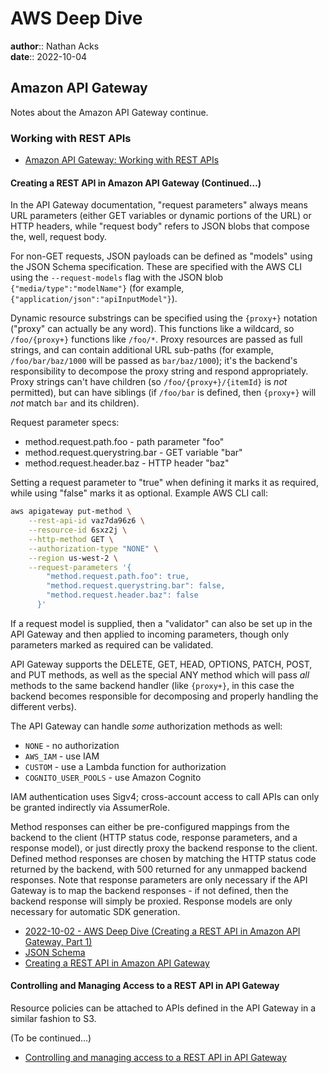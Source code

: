 # AWS Deep Dive

**author**:: Nathan Acks  
**date**:: 2022-10-04

## Amazon API Gateway

Notes about the Amazon API Gateway continue.

### Working with REST APIs

* [Amazon API Gateway: Working with REST APIs](https://docs.aws.amazon.com/apigateway/latest/developerguide/apigateway-rest-api.html)

#### Creating a REST API in Amazon API Gateway (Continued…)

In the API Gateway documentation, "request parameters" always means URL parameters (either GET variables or dynamic portions of the URL) or HTTP headers, while "request body" refers to JSON blobs that compose the, well, request body.

For non-GET requests, JSON payloads can be defined as "models" using the JSON Schema specification. These are specified with the AWS CLI using the `--request-models` flag with the JSON blob `{"media/type":"modelName"}` (for example, `{"application/json":"apiInputModel"}`).

Dynamic resource substrings can be specified using the `{proxy+}` notation ("proxy" can actually be any word). This functions like a wildcard, so `/foo/{proxy+}` functions like `/foo/*`. Proxy resources are passed as full strings, and can contain additional URL sub-paths (for example, `/foo/bar/baz/1000` will be passed as `bar/baz/1000`); it's the backend's responsibility to decompose the proxy string and respond appropriately. Proxy strings can't have children (so `/foo/{proxy+}/{itemId}` is *not* permitted), but can have siblings (if `/foo/bar` is defined, then `{proxy+}` will *not* match `bar` and its children).

Request parameter specs:

* method.request.path.foo - path parameter "foo"
* method.request.querystring.bar - GET variable "bar"
* method.request.header.baz - HTTP header "baz"

Setting a request parameter to "true" when defining it marks it as required, while using "false" marks it as optional. Example AWS CLI call:

```bash
aws apigateway put-method \
	--rest-api-id vaz7da96z6 \
	--resource-id 6sxz2j \
	--http-method GET \
	--authorization-type "NONE" \
	--region us-west-2 \
	--request-parameters '{
	    "method.request.path.foo": true,
	    "method.request.querystring.bar": false,
	    "method.request.header.baz": false
	  }'
```

If a request model is supplied, then a "validator" can also be set up in the API Gateway and then applied to incoming parameters, though only parameters marked as required can be validated.

API Gateway supports the DELETE, GET, HEAD, OPTIONS, PATCH, POST, and PUT methods, as well as the special ANY method which will pass *all* methods to the same backend handler (like `{proxy+}`, in this case the backend becomes responsible for decomposing and properly handling the different verbs).

The API Gateway can handle *some* authorization methods as well:

* `NONE` - no authorization
* `AWS_IAM` - use IAM
* `CUSTOM` - use a Lambda function for authorization
* `COGNITO_USER_POOLS` - use Amazon Cognito

IAM authentication uses Sigv4; cross-account access to call APIs can only be granted indirectly via AssumerRole.

Method responses can either be pre-configured mappings from the backend to the client (HTTP status code, response parameters, and a response model), or just directly proxy the backend response to the client. Defined method responses are chosen by matching the HTTP status code returned by the backend, with 500 returned for any unmapped backend responses. Note that response parameters are only necessary if the API Gateway is to map the backend responses - if not defined, then the backend response will simply be proxied. Response models are only necessary for automatic SDK generation.

* [2022-10-02 - AWS Deep Dive (Creating a REST API in Amazon API Gateway, Part 1)](2022-10-02-aws-deep-dive.md)
* [JSON Schema](https://datatracker.ietf.org/doc/html/draft-zyp-json-schema-04)
* [Creating a REST API in Amazon API Gateway](https://docs.aws.amazon.com/apigateway/latest/developerguide/how-to-create-api.html)

#### Controlling and Managing Access to a REST API in API Gateway

Resource policies can be attached to APIs defined in the API Gateway in a similar fashion to S3.

(To be continued…)

* [Controlling and managing access to a REST API in API Gateway](https://docs.aws.amazon.com/apigateway/latest/developerguide/apigateway-control-access-to-api.html)
